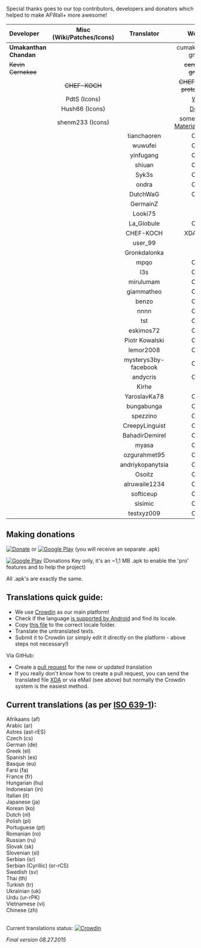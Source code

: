 Special thanks goes to our top contributors, developers and donators which helped to make AFWall+ more awesome!

| Developer| Misc (Wiki/Patches/Icons) | Translator | Web/eMail |
| :--- | :--: | :---: | :---: |
| **Umakanthan Chandan** | | | cumakt+afwall [at] gmail.com |
| <s>Kevin Cernekee</s> |  | | <s>cernekee [at] gmail.com</s> |
| | <s>CHEF-KOCH</s> |  | <s>CHEF-KOCH [at] protonmail.com</s> |
| | PdtS (Icons) | | [Website](http://pdts.net/) |
| | Hush66 (Icons) | | [Devianart](http://hush66.deviantart.com/) |
| | shenm233 (Icons) | | some taken from [MaterialDesignIcons](https://materialdesignicons.com) |
| | | tianchaoren | Crowdin |
| | | wuwufei | Crowdin |
| | | yinfugang | Crowdin |
| | | shiuan | Crowdin |
| | | Syk3s | Crowdin |
| | | ondra | Crowdin |
| | | DutchWaG | Crowdin |
| | | GermainZ  | XDA |
| | | Looki75 | XDA |
| | | La_Globule | Crowdin |
| | | CHEF-KOCH | XDA/Crowdin |
| | | user_99 | XDA |
| | | Gronkdalonka | XDA |
| | | mpqo | Crowdin |
| | | l3s | Crowdin |
| | | mirulumam | Crowdin |
| | | giammatheo | Crowdin |
| | | benzo | Crowdin |
| | | nnnn | Crowdin |
| | | tst | Crowdin |
| | | eskimos72 | Crowdin |
| | | Piotr Kowalski| Crowdin |
| | | lemor2008| Crowdin |
| | | mysterys3by-facebook | Crowdin |
| | | andycris | Crowdin |
| | | Kirhe | XDA |
| | | YaroslavKa78 | Crowdin |
| | | bungabunga | Crowdin |
| | | spezzino | Crowdin |
| | | CreepyLinguist | Crowdin |
| | | BahadirDemirel | Crowdin |
| | | myasa | Crowdin |
| | | ozgurahmet95 | Crowdin |
| | | andriykopanytsia | Crowdin |
| | | Osoitz | Crowdin |
| | | alruwaile1234 | Crowdin |
| | | softiceup | Crowdin |
| | | slsimic | Crowdin |
| | | testxyz009 | Crowdin |


Making donations
------------

[![Donate](https://www.paypalobjects.com/en_US/i/btn/btn_donate_LG.gif)](https://www.paypal.com/cgi-bin/webscr?cmd=_s-xclick&hosted_button_id=6E4VZTULRB8GU) or 
[![Google Play](http://developer.android.com/images/brand/en_generic_rgb_wo_45.png)](https://play.google.com/store/apps/details?id=dev.ukanth.ufirewall.donate) (you will receive an separate .apk)


[![Google Play](http://developer.android.com/images/brand/en_generic_rgb_wo_45.png)](https://play.google.com/store/apps/details?id=dev.ukanth.ufirewall.donatekey) (Donations Key only, it's an ~1,1 MB .apk to enable the 'pro' features and to help the project)

All .apk's are exactly the same. 


Translations quick guide:
------------

* We use [Crowdin](https://crowdin.com/project/afwall) as our main platform! 
* Check if the language [is supported by Android](http://stackoverflow.com/questions/7973023/what-is-the-list-of-supported-languages-locales-on-android) and find its locale.
* Copy [this file](https://github.com/ukanth/afwall/blob/master/aFWall/src/main/res/values/strings.xml) to the correct locale folder.
* Translate the untranslated texts.
* Submit it to Crowdin (or simply edit it directly on the platform - above steps not necessary!)

Via GitHub:
* Create a [pull request](https://help.github.com/articles/using-pull-requests) for the new or updated translation
* If you really don't know how to create a pull request, you can send the translated file [XDA](http://forum.xda-developers.com/showthread.php?t=1957231) or via eMail (see above) but normally the Crowdin system is the easiest method.


Current translations (as per [ISO 639-1](http://developer.android.com/reference/java/util/Locale.html)):
------------

Afrikaans (af) <br>
Arabic (ar) <br>
Astres (ast-rES) <br>
Czech (cs) <br>
German (de) <br>
Greek (el) <br>
Spanish (es) <br>
Basque (eu) <br>
Farsi (fa) <br>
France (fr) <br>
Hungarian (hu) <br>
Indonesian (in) <br>
Italian (it) <br>
Japanese (ja) <br>
Korean (ko) <br>
Dutch (nl) <br>
Polish (pl) <br>
Portuguese (pt) <br>
Romanian (ro) <br>
Russian (ru) <br>
Slovak (sk) <br>
Slovenian (sl) <br>
Serbian (sr) <br>
Serbian (Cyrillic) (sr-rCS) <br>
Swedish (sv) <br>
Thai (th) <br>
Turkish (tr) <br>
Ukrainian (uk) <br>
Urdu (ur-rPK) <br>
Vietnamese (vi) <br>
Chinese (zh) <br>
<br>

Current translations status: [![Crowdin](https://d322cqt584bo4o.cloudfront.net/afwall/localized.png)](https://crowdin.net/project/afwall)

_Final version 08.27.2015_
